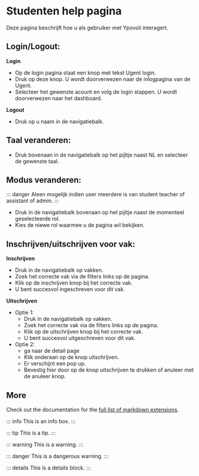 # Studenten help pagina

Deze pagina beschrijft hoe u als gebruiker met Ypovoli interagert.


## Login/Logout:

**Login**

- Op de login pagina staat een knop met tekst Ugent login.
- Druk op deze knop. U wordt doorverwezen naar de inlogpagina van de Ugent.
- Selecteer het gewenste acount en volg de login stappen. U wordt doorverwezen naar het dashboard.

**Logout**

- Druk op u naam in de navigatiebalk.

## Taal veranderen:

- Druk bovenaan in de navigatiebalk op het pijltje naast NL en selecteer de gewenste taal.

## Modus veranderen:

::: danger
Aleen mogelijk indien user meerdere is van student teacher of assistant of admin.
:::

- Druk in de navigatiebalk bovenaan op het pijltje naast de momenteel geselecteerde rol.
- Kies de niewe rol waarmee u de pagina wil bekijken.

## Inschrijven/uitschrijven voor vak:

**Inschrijven**

- Druk in de navigatiebalk op vakken.
- Zoek het correcte vak via de filters links op de pagina.
- Klik op de inschrijven knop bij het correcte vak.
- U bent succesvol ingeschreven voor dit vak.

**Uitschrijven**
- Optie 1:
  - Druk in de navigatiebalk op vakken.
  - Zoek het correcte vak via de filters links op de pagina.
  - Klik op de uitschrijven knop bij het correcte vak.
  - U bent succesvol uitgeschreven voor dit vak. 
  <!-- TODO is uitegschreven just ? -->
- Optie 2:
  - ga naar de detail page
  - Klik onderaan op de knop uitschrijven.
  - Er verschijnt een pop up.
  - Bevestig hier door op de knop uitschrijven te drukken of anuleer met de anuleer knop.


## More

Check out the documentation for the [full list of markdown extensions](https://vitepress.dev/guide/markdown).

::: info
This is an info box.
:::

::: tip
This is a tip.
:::

::: warning
This is a warning.
:::

::: danger
This is a dangerous warning.
:::

::: details
This is a details block.
:::
